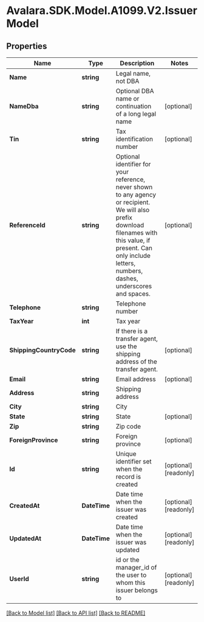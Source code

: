 # Avalara.SDK.Model.A1099.V2.IssuerModel

## Properties

Name | Type | Description | Notes
------------ | ------------- | ------------- | -------------
**Name** | **string** | Legal name, not DBA | 
**NameDba** | **string** | Optional DBA name or continuation of a long legal name | [optional] 
**Tin** | **string** | Tax identification number | [optional] 
**ReferenceId** | **string** | Optional identifier for your reference, never shown to any agency or recipient.  We will also prefix download filenames with this value, if present.  Can only include letters, numbers, dashes, underscores and spaces. | [optional] 
**Telephone** | **string** | Telephone number | 
**TaxYear** | **int** | Tax year | 
**ShippingCountryCode** | **string** | If there is a transfer agent, use the shipping address of the transfer agent. | [optional] 
**Email** | **string** | Email address | [optional] 
**Address** | **string** | Shipping address | 
**City** | **string** | City | 
**State** | **string** | State | [optional] 
**Zip** | **string** | Zip code | 
**ForeignProvince** | **string** | Foreign province | [optional] 
**Id** | **string** | Unique identifier set when the record is created | [optional] [readonly] 
**CreatedAt** | **DateTime** | Date time when the issuer was created | [optional] [readonly] 
**UpdatedAt** | **DateTime** | Date time when the issuer was updated | [optional] [readonly] 
**UserId** | **string** | id or the manager_id of the user to whom this issuer belongs to | [optional] [readonly] 

[[Back to Model list]](../../../README.md#documentation-for-models) [[Back to API list]](../../../README.md#documentation-for-api-endpoints) [[Back to README]](../../../README.md)

